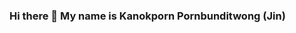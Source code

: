 ### Hi there 👋 My name is Kanokporn Pornbunditwong (Jin)

<!--
**cinnamon0606/cinnamon0606** is a ✨ _special_ ✨ repository because its `README.md` (this file) appears on your GitHub profile.

Here are some ideas to get you started:

- 🔭 I’m currently working on ...Pathway to Finland course
- 🌱 I’m currently learning ...Finnish
- 👯 I’m looking to collaborate on ...Entering LUT University
- 🤔 I’m looking for help with ...Coding and programing
- 💬 Ask me about ...Anything
- 📫 How to reach me: ...Email : Killmus.1n.memo@gmail.com
- 😄 Pronouns: ...She/Her
- ⚡ Fun fact: ...I not good at English
-->
